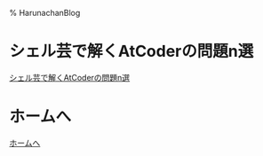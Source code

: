 % HarunachanBlog

# シェル芸で解くAtCoderの問題n選

[シェル芸で解くAtCoderの問題n選](https://qiita.com/ykpages/items/78b5561b03a21bb37597)

# ホームへ

[ホームへ](https://harunachan.com/)
